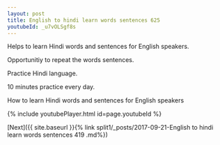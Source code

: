 ```yaml
---
layout: post
title: English to hindi learn words sentences 625 
youtubeId: _u7vOLSgf8s
---
```

 
 
Helps to learn Hindi words and sentences for English speakers.

Opportunitiy to repeat the words sentences. 

Practice Hindi language. 
 
10 minutes practice every day. 
 
How to learn Hindi words and sentences for English speakers 
 
{% include youtubePlayer.html id=page.youtubeId %}
 
 
[Next]({{ site.baseurl }}{% link  split1/_posts/2017-09-21-English to hindi learn words sentences 419 .md%})
 
